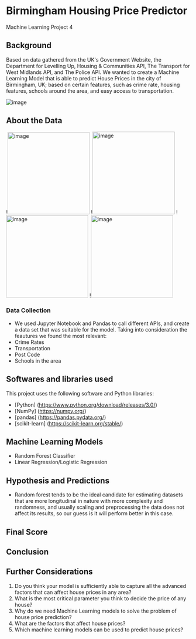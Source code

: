 # Birmingham Housing Price Predictor
Machine Learning Project 4

## Background 

Based on data gathered from the UK's Government Website, the Department for Levelling Up, Housing & Communities API, The Transport for West Midlands API, and The Police API. We wanted to create a Machine Learning Model that is able to predict House Prices in the city of Birmingham, UK; based on certain features, such as crime rate, housing features, schools around the area, and easy access to transportation.

![image](https://user-images.githubusercontent.com/93007493/166536604-b6de04b9-60db-44d5-8045-fcaaa0e56e33.jpeg)

## About the Data

!<img width="224" alt="image" src="https://user-images.githubusercontent.com/93007493/166538791-fcf4e7b7-bf21-44bd-b773-c1b8edbe9ef2.png">
!<img width="225" alt="image" src="https://user-images.githubusercontent.com/93007493/166538953-b6e985ff-5b89-4a25-a8d5-925cb163d5dc.png">
!<img width="224" alt="image" src="https://user-images.githubusercontent.com/93007493/166539072-84264dbe-cc2c-400d-85bc-25a01fcaecf3.png">
!<img width="224" alt="image" src="https://user-images.githubusercontent.com/93007493/166539199-03107a9f-03bf-4581-b9a1-2e1186f052fb.png">

### Data Collection 
- We used Jupyter Notebook and Pandas to call different APIs, and create a data set that was suitable for the model. Taking into consideration the feautures we found the most relevant:
-   Crime Rates
-   Transportation
-   Post Code
-   Schools in the area

## Softwares and libraries used 
This project uses the following software and Python libraries:
- [Python] (https://www.python.org/download/releases/3.0/)
- [NumPy] (https://numpy.org/)
- [pandas] (https://pandas.pydata.org/)
- [scikit-learn] (https://scikit-learn.org/stable/) 


## Machine Learning Models

- Random Forest Classifier
- Linear Regression/Logistic Regression


## Hypothesis and Predictions
- Random forest tends to be the ideal candidate for estimating datasets that are more longitudinal in nature with more complexity and randomness, and usually scaling and preprocessing the data does not affect its results, so our guess is it will perform better in this case.

## Final Score

## Conclusion

## Further Considerations

1. Do you think your model is sufficiently able to capture all the advanced factors that can affect house prices in any area?
2. What is the most critical parameter you think to decide the price of any house?
3. Why do we need Machine Learning models to solve the problem of house price prediction?
4. What are the factors that affect house prices?
5. Which machine learning models can be used to predict house prices?


